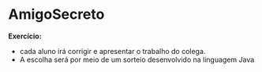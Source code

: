 # AmigoSecreto

 **Exercício:**
  * cada aluno irá corrigir e apresentar o trabalho do colega.
  * A escolha será por meio de um sorteio desenvolvido na linguagem Java
